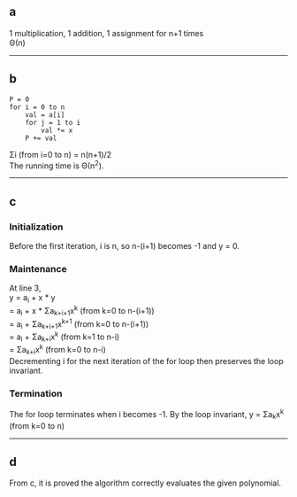 ## a
1 multiplication, 1 addition, 1 assignment for n+1 times  
&Theta;(n)

---

## b
```
P = 0
for i = 0 to n
    val = a[i]
    for j = 1 to i
        val *= x
    P += val
```
&Sigma;i (from i=0 to n) = n(n+1)/2  
The running time is &Theta;(n<sup>2</sup>).

---

## c
### Initialization
Before the first iteration, i is n, so n-(i+1) becomes -1 and y = 0.

### Maintenance
At line 3,  
y = a<sub>i</sub> + x * y  
= a<sub>i</sub> + x * &Sigma;a<sub>k+i+1</sub>x<sup>k</sup> (from k=0 to n-(i+1))  
= a<sub>i</sub> + &Sigma;a<sub>k+i+1</sub>x<sup>k+1</sup> (from k=0 to n-(i+1))  
= a<sub>i</sub> + &Sigma;a<sub>k+i</sub>x<sup>k</sup> (from k=1 to n-i)  
= &Sigma;a<sub>k+i</sub>x<sup>k</sup> (from k=0 to n-i)  
Decrementing i for the next iteration of the for loop then preserves the loop invariant.

### Termination
The for loop terminates when i becomes -1. By the loop invariant, 
y = &Sigma;a<sub>k</sub>x<sup>k</sup> (from k=0 to n)

---

## d
From c, it is proved the algorithm correctly evaluates the given polynomial.
